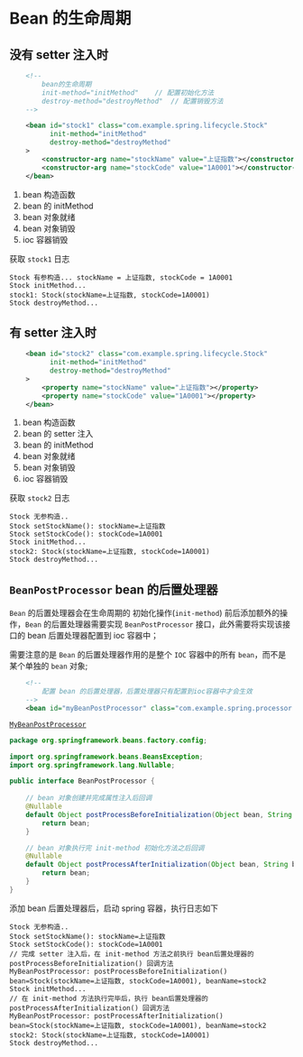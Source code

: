 

# Bean 的生命周期

## 没有 setter 注入时

```xml
    <!--
        bean的生命周期
        init-method="initMethod"    // 配置初始化方法
        destroy-method="destroyMethod"  // 配置销毁方法
    -->

    <bean id="stock1" class="com.example.spring.lifecycle.Stock"
          init-method="initMethod"
          destroy-method="destroyMethod"
    >
        <constructor-arg name="stockName" value="上证指数"></constructor-arg>
        <constructor-arg name="stockCode" value="1A0001"></constructor-arg>
    </bean>
```

1. bean 构造函数
2. bean 的 initMethod
3. bean 对象就绪
4. bean 对象销毁
5. ioc 容器销毁

获取 `stock1` 日志
```text
Stock 有参构造... stockName = 上证指数, stockCode = 1A0001
Stock initMethod...
stock1: Stock(stockName=上证指数, stockCode=1A0001)
Stock destroyMethod...
```

## 有 setter 注入时

```xml
    <bean id="stock2" class="com.example.spring.lifecycle.Stock"
          init-method="initMethod"
          destroy-method="destroyMethod"
    >
        <property name="stockName" value="上证指数"></property>
        <property name="stockCode" value="1A0001"></property>
    </bean>
```

1. bean 构造函数
2. bean 的 setter 注入
3. bean 的 initMethod
4. bean 对象就绪
5. bean 对象销毁
6. ioc 容器销毁

获取 `stock2` 日志

```text
Stock 无参构造..
Stock setStockName(): stockName=上证指数
Stock setStockCode(): stockCode=1A0001
Stock initMethod...
stock2: Stock(stockName=上证指数, stockCode=1A0001)
Stock destroyMethod...
```

## `BeanPostProcessor` bean 的后置处理器

`Bean` 的后置处理器会在生命周期的 初始化操作(`init-method`) 前后添加额外的操作，`Bean` 的后置处理器需要实现 `BeanPostProcessor` 接口，此外需要将实现该接口的 bean 后置处理器配置到 ioc 容器中；

需要注意的是 `Bean` 的后置处理器作用的是整个 `IOC` 容器中的所有 `bean`，而不是某个单独的 `bean` 对象;

```xml
    <!--
        配置 bean 的后置处理器，后置处理器只有配置到ioc容器中才会生效
    -->
    <bean id="myBeanPostProcessor" class="com.example.spring.processor.MyBeanPostProcessor"></bean>
```

[`MyBeanPostProcessor`](./src/main/java/com/example/spring/processor/MyBeanPostProcessor.java)


```java
package org.springframework.beans.factory.config;

import org.springframework.beans.BeansException;
import org.springframework.lang.Nullable;

public interface BeanPostProcessor {
    
    // bean 对象创建并完成属性注入后回调
    @Nullable
    default Object postProcessBeforeInitialization(Object bean, String beanName) throws BeansException {
        return bean;
    }

    // bean 对象执行完 init-method 初始化方法之后回调
    @Nullable
    default Object postProcessAfterInitialization(Object bean, String beanName) throws BeansException {
        return bean;
    }
}
```

添加 bean 后置处理器后，启动 spring 容器，执行日志如下

```text
Stock 无参构造..
Stock setStockName(): stockName=上证指数
Stock setStockCode(): stockCode=1A0001
// 完成 setter 注入后，在 init-method 方法之前执行 bean后置处理器的 postProcessBeforeInitialization() 回调方法
MyBeanPostProcessor: postProcessBeforeInitialization() bean=Stock(stockName=上证指数, stockCode=1A0001), beanName=stock2
Stock initMethod...
// 在 init-method 方法执行完毕后，执行 bean后置处理器的 postProcessAfterInitialization() 回调方法
MyBeanPostProcessor: postProcessAfterInitialization() bean=Stock(stockName=上证指数, stockCode=1A0001), beanName=stock2
stock2: Stock(stockName=上证指数, stockCode=1A0001)
Stock destroyMethod...
```


